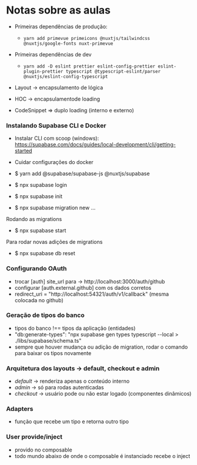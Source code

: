 # Notas sobre as aulas

- Primeiras dependências de produção:

  - `yarn add primevue primeicons @nuxtjs/tailwindcss @nuxtjs/google-fonts nuxt-primevue`

- Primeiras dependências de dev

  - `yarn add -D eslint prettier eslint-config-prettier eslint-plugin-prettier typescript @typescript-eslint/parser @nuxtjs/eslint-config-typescript`

- Layout -> encapsulamento de lógica
- HOC -> encapsulamentode loading

- CodeSnippet => duplo loading (interno e externo)

### Instalando Supabase CLI e Docker

- Instalar CLI com scoop (windows): https://supabase.com/docs/guides/local-development/cli/getting-started
- Cuidar configurações do docker

- $ yarn add @supabase/supabase-js @nuxtjs/supabase
- $ npx supabase login
- $ npx supabase init

- $ npx supabase migration new ...

Rodando as migrations

- $ npx supabase start

Para rodar novas adições de migrations

- $ npx supabase db reset

### Configurando OAuth

- trocar [auth] site_url para -> http://localhost:3000/auth/github
- configurar [auth.external.github] com os dados corretos
- redirect_uri = "http://localhost:54321/auth/v1/callback" (mesma colocada no github)

### Geração de tipos do banco

- tipos do banco !== tipos da aplicação (entidades)
- "db:generate-types": "npx supabase gen types typescript --local > ./libs/supabase/schema.ts"
- sempre que houver mudança ou adição de migration, rodar o comando para baixar os tipos novamente

### Arquitetura dos layouts -> default, checkout e admin

- _default_ -> renderiza apenas o conteúdo interno
- _admin_ -> só para rodas autenticadas
- _checkout_ -> usuário pode ou não estar logado (componentes dinâmicos)

### Adapters

- função que recebe um tipo e retorna outro tipo

### User provide/inject

- provido no composable
- todo mundo abaixo de onde o composable é instanciado recebe o inject
